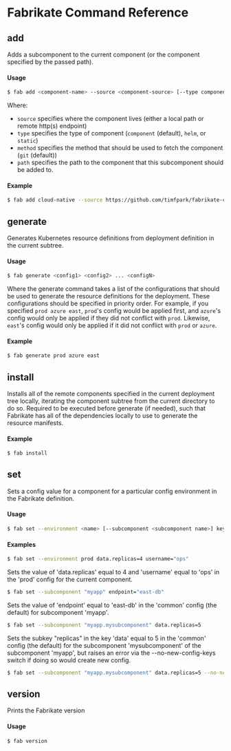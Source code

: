 # Fabrikate Command Reference

## add

Adds a subcomponent to the current component (or the component specified by the passed path).

#### Usage

```sh
$ fab add <component-name> --source <component-source> [--type component] [--method git] [--path .]
```

Where: 

* `source` specifies where the component lives (either a local path or remote http(s) endpoint)
* `type` specifies the type of component (`component` (default), `helm`, or `static`)
* `method` specifies the method that should be used to fetch the component (`git` (default))
* `path` specifies the path to the component that this subcomponent should be added to.

#### Example 

```sh
$ fab add cloud-native --source https://github.com/timfpark/fabrikate-cloud-native
```

## generate

Generates Kubernetes resource definitions from deployment definition in the current subtree.

#### Usage

```sh
$ fab generate <config1> <config2> ... <configN>
```

Where the generate command takes a list of the configurations that should be used to generate the resource
definitions for the deployment.  These configurations should be specified in priority order.  For example,
if you specified `prod azure east`, `prod`'s config would be applied first, and `azure`'s config
would only be applied if they did not conflict with `prod`. Likewise, `east`'s config would only be applied
if it did not conflict with `prod` or `azure`.

#### Example

```sh
$ fab generate prod azure east
```

## install

Installs all of the remote components specified in the current deployment tree locally, iterating the 
component subtree from the current directory to do so.  Required to be executed before generate (if needed), such
that Fabrikate has all of the dependencies locally to use to generate the resource manifests.

#### Example

```sh
$ fab install
```

## set

Sets a config value for a component for a particular config environment in the Fabrikate definition.

#### Usage

```sh
$ fab set --environment <name> [--subcomponent <subcomponent name>] keyPath1=value1 keyPath2=value2 ... keyPathN=valueN
```

#### Examples

```sh
$ fab set --environment prod data.replicas=4 username="ops"
```

Sets the value of 'data.replicas' equal to 4 and 'username' equal to 'ops' in the 'prod' config for the current component.

```sh
$ fab set --subcomponent "myapp" endpoint="east-db" 
```

Sets the value of 'endpoint' equal to 'east-db' in the 'common' config (the default) for subcomponent 'myapp'.

```sh
$ fab set --subcomponent "myapp.mysubcomponent" data.replicas=5 
```

Sets the subkey "replicas" in the key 'data' equal to 5 in the 'common' config (the default) for the subcomponent 'mysubcomponent' of the subcomponent 'myapp', but raises an error via the --no-new-config-keys switch if doing so would create new config.

```sh
$ fab set --subcomponent "myapp.mysubcomponent" data.replicas=5 --no-new-config-keys
```

## version

Prints the Fabrikate version

#### Usage

```sh
$ fab version
```
